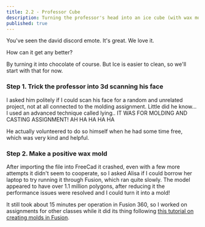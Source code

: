```yaml
---
title: 2.2 - Professor Cube
description: Turning the professor's head into an ice cube (with wax molding and casting)
published: true
---
```


You've seen the david discord emote. It's great. We love it.

How can it get any better?

By turning it into chocolate of course. But Ice is easier to clean, so we'll start with that for now.

### Step 1. Trick the professor into 3d scanning his face

I asked him politely if I could scan his face for a random and unrelated project, not at all connected to the
molding assignment. Little did he know... I used an advanced technique called lying.. IT WAS FOR MOLDING AND CASTING
ASSIGNMENT! AH HA HA HA HA

He actually volunteered to do so himself when he had some time free, which was very kind and helpful.

### Step 2. Make a positive wax mold

After importing the file into FreeCad it crashed, even with a few more attempts it didn't seem to cooperate, so I asked
Alisa if I could borrow her laptop to try running it through Fusion, which ran quite slowly. The model appeared to have
over 1.1 million polygons,
after reducing it the performance issues were resolved and I could turn it into a mold!

It still took about 15 minutes per operation in Fusion 360, so I worked on assignments for other classes while it did
its thing following [this tutorial on creating molds in Fusion](https://www.youtube.com/watch?v=vKZx9eHEL6o).

